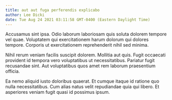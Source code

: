 ```yaml
---
title: aut aut fuga perferendis explicabo
author: Lee Dicki
date: Tue Aug 24 2021 03:11:58 GMT-0400 (Eastern Daylight Time)
---
```

Accusamus sint ipsa. Odio laborum laboriosam quis soluta dolorem tempore vel quae. Voluptatem qui exercitationem harum dolorum qui dolores tempore. Corporis ut exercitationem reprehenderit nihil sed minima.

 Nihil rerum veniam facilis suscipit dolorem. Mollitia aut quis. Fugit occaecati provident id tempora vero voluptatibus ut necessitatibus. Pariatur fugit recusandae sint. Aut voluptatibus quos amet rem laborum praesentium officia.

 Ea nemo aliquid iusto doloribus quaerat. Et cumque itaque id ratione quo nulla necessitatibus. Cum alias natus velit repudiandae quia qui libero. Et asperiores veniam fugit quasi id possimus ipsum.